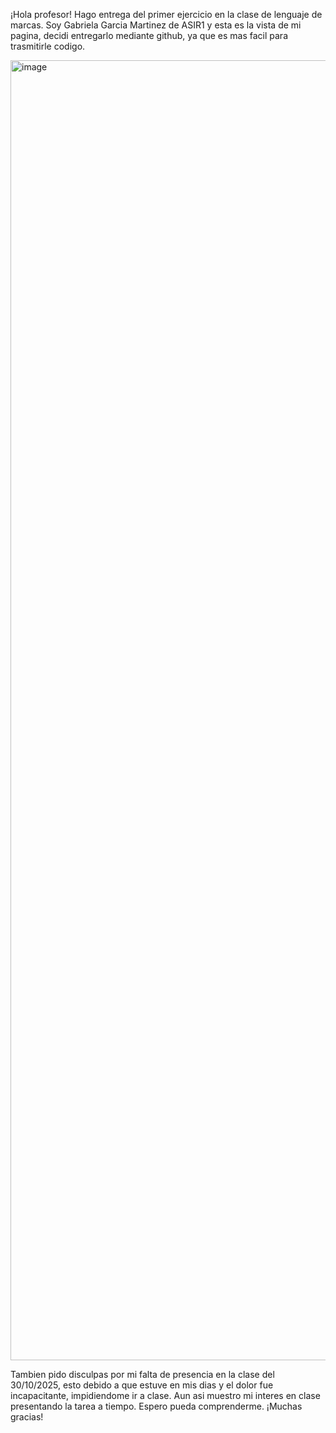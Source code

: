 ¡Hola profesor! Hago entrega del primer ejercicio en la clase de lenguaje de marcas.
Soy Gabriela Garcia Martinez de ASIR1 y esta es la vista de mi pagina, decidi entregarlo mediante github, ya que es mas facil para trasmitirle codigo.

<img width="1358" height="2080" alt="image" src="https://github.com/user-attachments/assets/b4712b36-a6f8-40ff-8cb4-849dbd227f28" />



Tambien pido disculpas por mi falta de presencia en la clase del 30/10/2025, esto debido a que estuve en mis dias y el dolor fue incapacitante, impidiendome ir a clase. Aun asi muestro mi interes en clase presentando la tarea a tiempo. 
Espero pueda comprenderme.
¡Muchas gracias!
